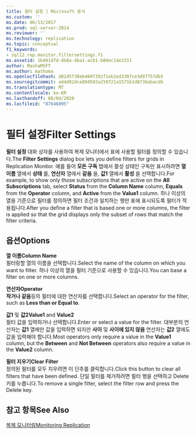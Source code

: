 ```yaml
---
title: 필터 설정 | Microsoft 문서
ms.custom: ''
ms.date: 06/13/2017
ms.prod: sql-server-2014
ms.reviewer: ''
ms.technology: replication
ms.topic: conceptual
f1_keywords:
- sql12.rep.monitor.filtersettings.f1
ms.assetid: 1b401d7d-db8a-4ba1-acb1-b8dec14e3311
author: MashaMSFT
ms.author: mathoma
ms.openlocfilehash: d82d5f38eb460f392f1eb2ed3387ce3d97757db5
ms.sourcegitcommit: ad4d92dce894592a259721a1571b1d8736abacdb
ms.translationtype: MT
ms.contentlocale: ko-KR
ms.lasthandoff: 08/04/2020
ms.locfileid: "87646895"
---
```

# <a name="filter-settings"></a><span data-ttu-id="58499-102">필터 설정</span><span class="sxs-lookup"><span data-stu-id="58499-102">Filter Settings</span></span>
  <span data-ttu-id="58499-103">**필터 설정** 대화 상자를 사용하여 복제 모니터에서 표에 사용할 필터를 정의할 수 있습니다.</span><span class="sxs-lookup"><span data-stu-id="58499-103">The **Filter Settings** dialog box lets you define filters for grids in Replication Monitor.</span></span> <span data-ttu-id="58499-104">예를 들어 **모든 구독** 탭에서 활성 상태인 구독만 표시하려면 **열 이름** 열에서 **상태** 를, **연산자** 열에서 **같음** 을, **값1** 열에서 **활성** 을 선택합니다.</span><span class="sxs-lookup"><span data-stu-id="58499-104">For example, to show only those subscriptions that are active on the **All Subscriptions** tab, select **Status** from the **Column Name** column, **Equals** from the **Operator** column, and **Active** from the **Value1** column.</span></span> <span data-ttu-id="58499-105">하나 이상의 열을 기준으로 필터를 정의하면 필터 조건과 일치하는 행만 표에 표시되도록 필터가 적용됩니다.</span><span class="sxs-lookup"><span data-stu-id="58499-105">After you define a filter that is based one or more columns, the filter is applied so that the grid displays only the subset of rows that match the filter criteria.</span></span>  
  
## <a name="options"></a><span data-ttu-id="58499-106">옵션</span><span class="sxs-lookup"><span data-stu-id="58499-106">Options</span></span>  
 <span data-ttu-id="58499-107">**열 이름**</span><span class="sxs-lookup"><span data-stu-id="58499-107">**Column Name**</span></span>  
 <span data-ttu-id="58499-108">필터링할 열의 이름을 선택합니다.</span><span class="sxs-lookup"><span data-stu-id="58499-108">Select the name of the column on which you want to filter.</span></span> <span data-ttu-id="58499-109">하나 이상의 열을 필터 기준으로 사용할 수 있습니다.</span><span class="sxs-lookup"><span data-stu-id="58499-109">You can base a filter on one or more columns.</span></span>  
  
 <span data-ttu-id="58499-110">**연산자**</span><span class="sxs-lookup"><span data-stu-id="58499-110">**Operator**</span></span>  
 <span data-ttu-id="58499-111">**작거나 같음**등의 필터에 대한 연산자를 선택합니다.</span><span class="sxs-lookup"><span data-stu-id="58499-111">Select an operator for the filter, such as **Less than or Equal to**.</span></span>  
  
 <span data-ttu-id="58499-112">**값1** 및 **값2**</span><span class="sxs-lookup"><span data-stu-id="58499-112">**Value1** and **Value2**</span></span>  
 <span data-ttu-id="58499-113">필터 값을 입력하거나 선택합니다.</span><span class="sxs-lookup"><span data-stu-id="58499-113">Enter or select a value for the filter.</span></span> <span data-ttu-id="58499-114">대부분의 연산자는 **값1** 열에만 값을 입력하면 되지만 **사이** 및 **사이에 있지 않음** 연산자는 **값2** 열에도 값을 입력해야 합니다.</span><span class="sxs-lookup"><span data-stu-id="58499-114">Most operators only require a value in the **Value1** column, but the **Between** and **Not Between** operators also require a value in the **Value2** column.</span></span>  
  
 <span data-ttu-id="58499-115">**필터 지우기**</span><span class="sxs-lookup"><span data-stu-id="58499-115">**Clear Filter**</span></span>  
 <span data-ttu-id="58499-116">정의된 필터를 모두 지우려면 이 단추를 클릭합니다.</span><span class="sxs-lookup"><span data-stu-id="58499-116">Click this button to clear all filters that have been defined.</span></span> <span data-ttu-id="58499-117">단일 필터를 제거하려면 필터 행을 선택하고 Delete 키를 누릅니다.</span><span class="sxs-lookup"><span data-stu-id="58499-117">To remove a single filter, select the filter row and press the Delete key.</span></span>  
  
## <a name="see-also"></a><span data-ttu-id="58499-118">참고 항목</span><span class="sxs-lookup"><span data-stu-id="58499-118">See Also</span></span>  
 [<span data-ttu-id="58499-119">복제 모니터링</span><span class="sxs-lookup"><span data-stu-id="58499-119">Monitoring Replication</span></span>](monitoring-replication.md)  
  
  
